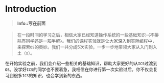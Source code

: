 # Introduction

> #### Info::写在前面

> 在一段时间的学习之后，相信大家已经知道操作系统的一些基础知识~~（不排除有同学还是一知半解）~~。我们的课程实验就是让大家深入到实际编程中，来探索`OS`的奥妙。我们一共分成5次实验，一步一步地带领大家从入门到入土（x）。

在开始实验之前，我们会介绍一些相关的基础知识，帮助大家更好的从`ICS`过渡到`OS`。没学好`ICS`的同学也不要着急，我相信在你进行第一次实验过后，你不仅会复习到很多`ICS`的知识，也会学到新的东西。
